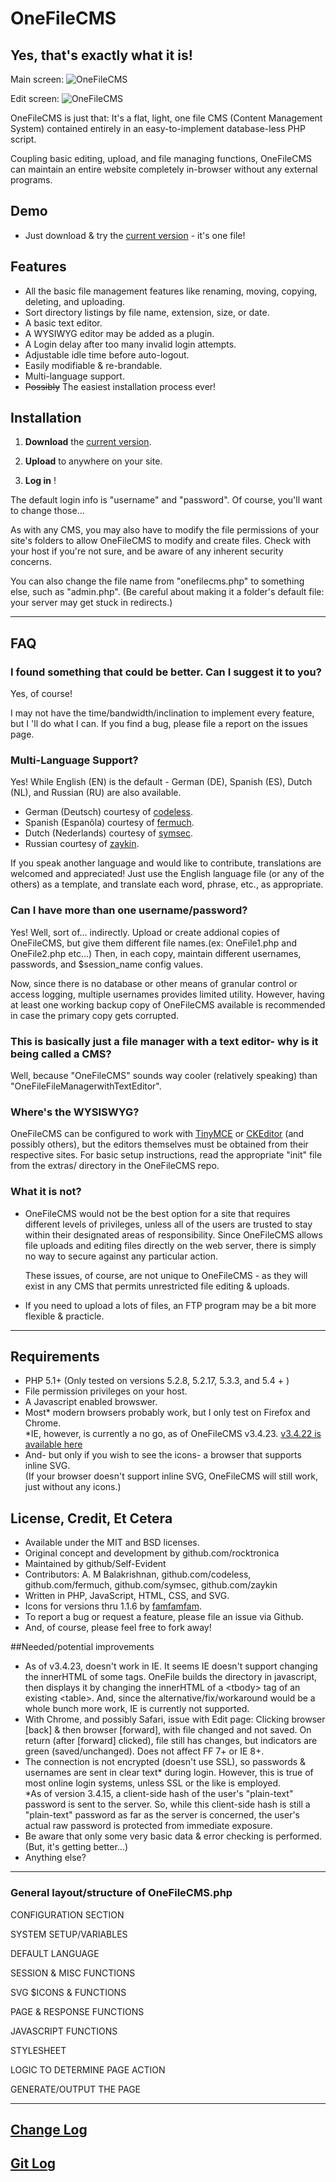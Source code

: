 # OneFileCMS

## Yes, that's exactly what it is!

Main screen:
![OneFileCMS](http://self-evident.github.com/OneFileCMS/images/OneFileCMS_screenshot.png)

Edit screen:
![OneFileCMS](http://self-evident.github.com/OneFileCMS/images/OneFileCMS_screenshot_edit.png)


OneFileCMS is just that: It's a flat, light, one file CMS (Content Management System) contained entirely in an easy-to-implement database-less PHP script.

Coupling basic editing, upload, and file managing functions, OneFileCMS can maintain an entire website completely in-browser without any external programs.

## Demo

- Just download & try the [current version](https://raw.github.com/Self-Evident/OneFileCMS/master/onefilecms.php) - it's one file!  
  

## Features
 
- All the basic file management features like renaming, moving, copying, deleting, and uploading.
- Sort directory listings by file name, extension, size, or date.
- A basic text editor.
- A WYSIWYG editor may be added as a plugin.
- A Login delay after too many invalid login attempts.
- Adjustable idle time before auto-logout.
- Easily modifiable & re-brandable.
- Multi-language support.
- <del>Possibly</del> The easiest installation process ever!

## Installation

1) **Download** the [current version](https://raw.github.com/Self-Evident/OneFileCMS/master/onefilecms.php).  

2) **Upload** to anywhere on your site.  
  
3) **Log in** !

The default login info is "username" and "password".  Of course, you'll want to change those...

As with any CMS, you may also have to modify the file permissions of your site's folders to allow OneFileCMS to modify and create files.  Check with your host if you're not sure, and be aware of any inherent security concerns.  

You can also change the file name from "onefilecms.php" to something else, such as "admin.php". (Be careful about making it a folder's default file: your server may get stuck in redirects.)

--------------------------------------------------------------------------------

## FAQ

### I found something that could be better. Can I suggest it to you?

Yes, of course!

I may not have the time/bandwidth/inclination to implement every feature, but I 'll do what I can. If you find a bug, please file a report on the issues page.


### Multi-Language Support?

Yes!  While English (EN) is the default - German (DE), Spanish (ES), Dutch (NL), and Russian (RU) are also available.


- German (Deutsch) courtesy of [codeless](http://github.com/codeless).
- Spanish (Espanõla) courtesy of [fermuch](http://github.com/fermuch).
- Dutch (Nederlands) courtesy of [symsec](http://github.com/symsec).  
- Russian courtesy of [zaykin](https://github.com/zaykin).  

If you speak another language and would like to contribute, translations are welcomed and appreciated!  Just use the English language file (or any of the others) as a template, and translate each word, phrase, etc., as appropriate.

### Can I have more than one username/password?

Yes!  Well, sort of... indirectly.  Upload or create addional copies of OneFileCMS, but give them different file names.(ex: OneFile1.php and OneFile2.php etc...)  Then, in each copy, maintain different usernames, passwords, and $session_name config values.  
  
Now, since there is no database or other means of granular control or access logging, multiple usernames provides limited utility.  However, having at least one working backup copy of OneFileCMS available is recommended in case the primary copy gets corrupted.

### This is basically just a file manager with a text editor- why is it being called a CMS?

Well, because "OneFileCMS" sounds way cooler (relatively speaking) than "OneFileFileManagerwithTextEditor".

### Where's the WYSISWYG?

OneFileCMS can be configured to work with [TinyMCE](http://tinymce.moxiecode.com) or [CKEditor](http://ckeditor.com) (and possibly others), but the editors themselves must be obtained from their respective sites.  For basic setup instructions, read the appropriate "init" file from the extras/ directory in the OneFileCMS repo.  



### What it is not?

- OneFileCMS would not be the best option for a site that requires different levels of privileges, unless all of the users are trusted to stay within their designated areas of responsibility. Since OneFileCMS allows file uploads and editing files directly on the web server, there is simply no way to secure against any particular action.  

  These issues, of course, are not unique to OneFileCMS - as they will exist in any CMS that permits unrestricted file editing & uploads.

- If you need to upload a lots of files, an FTP program may be a bit more flexible & practicle.


--------------------------------------------------------------------------------

## Requirements

- PHP 5.1+
  (Only tested on versions 5.2.8, 5.2.17, 5.3.3, and 5.4 + )
- File permission privileges on your host.
- A Javascript enabled browswer.
- Most* modern browsers probably work, but I only test on Firefox and Chrome.  
  *IE, however, is currently a no go, as of OneFileCMS v3.4.23. [v3.4.22 is available here](http://self-evident.github.com/OneFileCMS/onefilecms_3.4.22.zip)
- And- but only if you wish to see the icons- a browser that supports inline SVG.  
  (If your browser doesn't support inline SVG, OneFileCMS will still work, just without any icons.)

## License, Credit, Et Cetera  

- Available under the MIT and BSD licenses.
- Original concept and development by github.com/rocktronica
- Maintained by github/Self-Evident
- Contributors: A. M Balakrishnan, github.com/codeless, github.com/fermuch, github.com/symsec, github.com/zaykin
- Written in PHP, JavaScript, HTML, CSS, and SVG.
- Icons for versions thru 1.1.6 by [famfamfam](http://www.famfamfam.com/).
- To report a bug or request a feature, please file an issue via Github.
- And, of course, please feel free to fork away!

##Needed/potential improvements

- As of v3.4.23, doesn't work in IE.  It seems IE doesn't support changing the innerHTML of some tags.  OneFile builds the directory in javascript, then displays it by changing the innerHTML of a &lt;tbody> tag of an existing &lt;table>.  And, since the alternative/fix/workaround would be a whole bunch more work, IE is currently not supported.  
- With Chrome, and possibly Safari, issue with Edit page: Clicking browser [back] & then browser [forward],  with file changed and not saved. On return (after [forward] clicked), file still has changes, but indicators are green (saved/unchanged). Does not affect FF 7+ or IE 8+.
- The connection is not encrypted (doesn't use SSL), so passwords & usernames are sent in clear text* during login.  However, this is true of most online login systems, unless SSL or the like is employed.  
  *As of version 3.4.15, a client-side hash of the user's "plain-text" password is sent to the server.  So, while this client-side hash is still a "plain-text" password as far as the server is concerned, the user's actual raw password is protected from immediate exposure.
- Be aware that only some very basic data & error checking is performed.  (But, it's getting better...)  
- Anything else?

--------------------------------------------------------------------------------

### General layout/structure of OneFileCMS.php
  
CONFIGURATION SECTION  
  
SYSTEM SETUP/VARIABLES  
  
DEFAULT LANGUAGE  
  
SESSION & MISC FUNCTIONS  
  
SVG $ICONS & FUNCTIONS
  
PAGE & RESPONSE FUNCTIONS  
  
JAVASCRIPT FUNCTIONS  
  
STYLESHEET  
  
LOGIC TO DETERMINE PAGE ACTION  
  
GENERATE/OUTPUT THE PAGE  

--------------------------------------------------------------------------------

## [Change Log](http://self-evident.github.com/OneFileCMS/changelog.html)

## [Git Log](https://raw.github.com/Self-Evident/OneFileCMS/gh-pages/master-branch.git.log)

